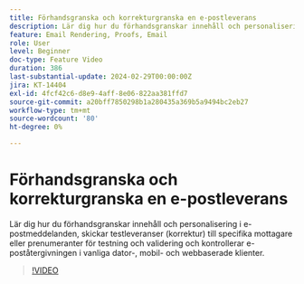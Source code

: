 ```yaml
---
title: Förhandsgranska och korrekturgranska en e-postleverans
description: Lär dig hur du förhandsgranskar innehåll och personalisering i e-postmeddelanden, skickar testleveranser (korrektur) till specifika mottagare eller prenumeranter för testning och validering och kontrollerar e-poståtergivningen i vanliga dator-, mobil- och webbaserade klienter.
feature: Email Rendering, Proofs, Email
role: User
level: Beginner
doc-type: Feature Video
duration: 386
last-substantial-update: 2024-02-29T00:00:00Z
jira: KT-14404
exl-id: 4fcf42c6-d8e9-4aff-8e06-822aa381ffd7
source-git-commit: a20bff7850298b1a280435a369b5a9494bc2eb27
workflow-type: tm+mt
source-wordcount: '80'
ht-degree: 0%

---
```


# Förhandsgranska och korrekturgranska en e-postleverans

Lär dig hur du förhandsgranskar innehåll och personalisering i e-postmeddelanden, skickar testleveranser (korrektur) till specifika mottagare eller prenumeranter för testning och validering och kontrollerar e-poståtergivningen i vanliga dator-, mobil- och webbaserade klienter.

>[!VIDEO](https://video.tv.adobe.com/v/3450341/?learn=on&captions=swe)
